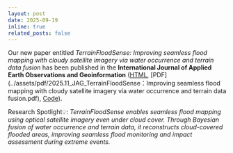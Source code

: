 ```yaml
---
layout: post
date: 2025-09-19
inline: true
related_posts: false
---
```


Our new paper entitled *TerrainFloodSense: Improving seamless flood mapping with cloudy satellite imagery via water occurrence and terrain data fusion* has been published in the **International Journal of Applied Earth Observations and Geoinformation** ([HTML](https://doi.org/10.1016/j.jag.2025.104855), [PDF](../assets/pdf/2025.11_JAG_TerrainFloodSense：Improving seamless flood mapping with cloudy satellite imagery via water occurrence and terrain data fusion.pdf), [Code](https://github.com/dr-lizhiwei/TerrainFloodSense)).<br>

Research Spotlight💡: *TerrainFloodSense enables seamless flood mapping using optical satellite imagery even under cloud cover. Through Bayesian fusion of water occurrence and terrain data, it reconstructs cloud-covered flooded areas, improving seamless flood monitoring and impact assessment during extreme events.*

